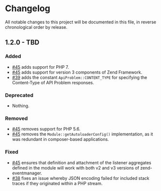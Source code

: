# Changelog

All notable changes to this project will be documented in this file, in reverse chronological order by release.

## 1.2.0 - TBD

### Added

- [#45](https://github.com/zfcampus/zf-api-problem/pull/45) adds support for PHP 7.
- [#45](https://github.com/zfcampus/zf-api-problem/pull/45) adds support for
  version 3 components of Zend Framework.
- [#39](https://github.com/zfcampus/zf-api-problem/pull/39) adds the constant
  `ApiProblem::CONTENT_TYPE` for specifying the Content-Type of API Problem
  responses.

### Deprecated

- Nothing.

### Removed

- [#45](https://github.com/zfcampus/zf-api-problem/pull/45) removes support for
  PHP 5.6.
- [#45](https://github.com/zfcampus/zf-api-problem/pull/45) removes the
  `Module::getAutoloaderConfig()` implementation, as it was redundant in
  composer-based applications.

### Fixed

- [#45](https://github.com/zfcampus/zf-api-problem/pull/45) ensures that
  definition and attachment of the listener aggregates defined in the module
  will work with both v2 and v3 versions of zend-eventmanager.
- [#38](https://github.com/zfcampus/zf-api-problem/pull/38) fixes an issue
  whereby JSON encoding failed for included stack traces if they originated
  within a PHP stream.
